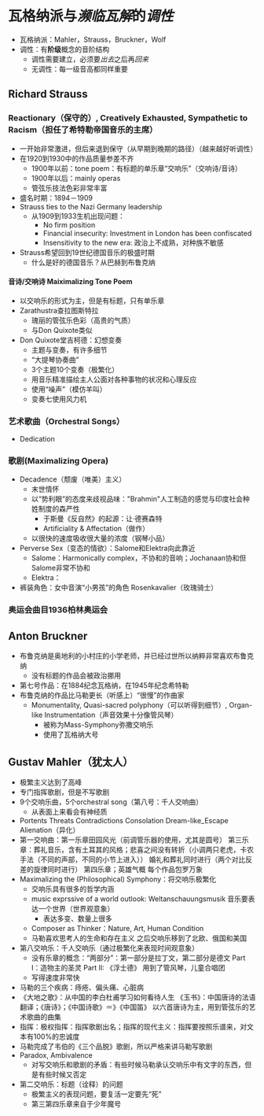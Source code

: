 # 瓦格纳派与*濒临瓦解*的*调性*
+ 瓦格纳派：Mahler，Strauss，Bruckner，Wolf
+ 调性：有**阶级**概念的音阶结构
  + 调性需要建立，必须要*出去*之后再*回来*
  + 无调性：每一级音高都同样重要
## Richard Strauss
### Reactionary（保守的）, Creatively Exhausted, Sympathetic to Racism（担任了希特勒帝国音乐的主席）
+ 一开始非常激进，但后来退到保守（从早期到晚期的路径）（越来越好听调性）
+ 在1920到1930中的作品质量参差不齐
  + 1900年以前：tone poem：有标题的单乐章“交响乐”（交响诗/音诗）
  + 1900年以后：mainly operas
  + 管弦乐技法色彩非常丰富
+ 盛名时期：1894－1909
+ Strauss ties to the Nazi Germany leadership
  + 从1909到1933生机出现问题：
    + No firm position
    + Financial insecurity: Investment in London has been confiscated
    + Insensitivity to the new era: 政治上不成熟，对种族不敏感
+ Strauss希望回到19世纪德国音乐的极盛时期
  + 什么是好的德国音乐？从巴赫到布鲁克纳
#### 音诗/交响诗 Maiximalizing Tone Poem
+ 以交响乐的形式为主，但是有标题，只有单乐章
+ Zarathustra查拉图斯特拉
  + 瑰丽的管弦乐色彩（高贵的气质）
  + 与Don Quixote类似
+ Don Quixote堂吉柯德：幻想变奏
  + 主题与变奏，有许多细节
  + “大提琴协奏曲”
  + 3个主题10个变奏（极繁化）
  + 用音乐精准描绘主人公面对各种事物的状况和心理反应
  + 使用“噪声”（模仿羊叫）
  + 变奏七使用风力机
### 艺术歌曲（Orchestral Songs）
+ Dedication
### 歌剧(Maximalizing Opera)
+ Decadence（颓废（唯美）主义）
  + 末世情怀
  + 以“势利眼”的态度来歧视品味："Brahmin"人工制造的感觉与印度社会种姓制度的森严性
    + 于斯曼《反自然》的起源：让·德赛森特
    + Artificiality & Affectation（做作）
  + 以很快的速度吸收很大量的浓度（钢琴小品）
+ Perverse Sex（变态的情欲）：Salome和Elektra向此靠近
  + Salome：Harmonically complex，不协和的音响；Jochanaan协和但Salome非常不协和
  + Elektra：
+ 裤装角色：女中音演“小男孩”的角色 Rosenkavalier（玫瑰骑士）
### 奥运会曲目1936柏林奥运会
## Anton Bruckner
+ 布鲁克纳是奥地利的小村庄的小学老师，并已经过世所以纳粹非常喜欢布鲁克纳
  + 没有标题的作品会被政治挪用
+ 第七号作品：在1884纪念瓦格纳，在1945年纪念希特勒
+ 布鲁克纳的作品比马勒更长（听感上）“很慢”的作曲家
  + Monumentality, Quasi-sacred polyphony（可以听得到细节）, Organ-like Instrumentation（声音效果十分像管风琴）
    + 被称为Mass-Symphony弥撒交响乐
    + 使用了瓦格纳大号
## Gustav Mahler（犹太人）
+ 极繁主义达到了高峰
+ 专门指挥歌剧，但是不写歌剧
+ 9个交响乐曲，5个orchestral song（第八号：千人交响曲）
  + 从表面上来看会有神经质
+ Portents Threats Contradictions Consolation Dream-like_Escape Alienation（异化）
+ 第一交响曲：第一乐章田园风光（前调管乐器的使用，尤其是圆号）
  第三乐章：葬礼音乐，含有土耳其的风格；悲喜之间没有转折（小调两只老虎，卡农手法（不同的声部，不同的小节上进入））
    婚礼和葬礼同时进行（两个对比反差的旋律同时进行）
  第四乐章；英雄气概
  每个作品包罗万象
+ Maximalizing the (Philosophical) Symphony：将交响乐极繁化
  + 交响乐具有很多的哲学内涵
  + music exprssive of a world outlook: Weltanschauungsmusik 音乐要表达一个世界（世界观意象）
    + 表达多变、数量上很多
  + Composer as Thinker：Nature, Art, Human Condition
  + 马勒喜欢思考人的生命和存在主义
    之后交响乐移到了北欧、俄国和美国
+ 第八交响乐：千人交响乐（通过极繁化来表现时间观意象）
  + 没有乐章的概念：“两部分”：第一部分是拉丁文，第二部分是德文
      Part I：造物主的圣灵 Part II: 《浮士德》
    用到了管风琴，儿童合唱团
  + 写得速度非常快
+ 马勒的三个疾病：痔疮、偏头痛、心脏病
+ 《大地之歌》：从中国的李白杜甫学习如何看待人生
  《玉书》：中国唐诗的法语翻译；《唐诗》；《中国诗歌》＝》《中国笛》
  以六首唐诗为主，用到管弦乐的艺术歌曲的曲集
+ 指挥：极权指挥：指挥歌剧出名；指挥的现代主义：指挥要按照乐谱来，对文本有100%的忠诚度
+ 马勒完成了韦伯的《三个品脱》歌剧，所以严格来讲马勒写歌剧
+ Paradox, Ambivalence
  + 对写交响乐和歌剧的矛盾：有些时候马勒承认交响乐中有文字的东西，但是有些时候又否定
+ 第二交响乐：标题（诠释）的问题
  + 极繁主义的表现问题，要复活一定要先“死”
  + 第三第四乐章来自于少年魔号
